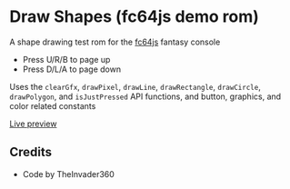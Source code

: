 # Draw Shapes (fc64js demo rom)

A shape drawing test rom for the [fc64js](https://github.com/TheInvader360/fc64js) fantasy console

* Press U/R/B to page up
* Press D/L/A to page down

Uses the ```clearGfx```, ```drawPixel```, ```drawLine```, ```drawRectangle```, ```drawCircle```, ```drawPolygon```, and ```isJustPressed``` API functions, and button, graphics, and color related constants

[Live preview](https://theinvader360.github.io/fc64js/rom/demo/draw-shapes/)

## Credits

* Code by TheInvader360
